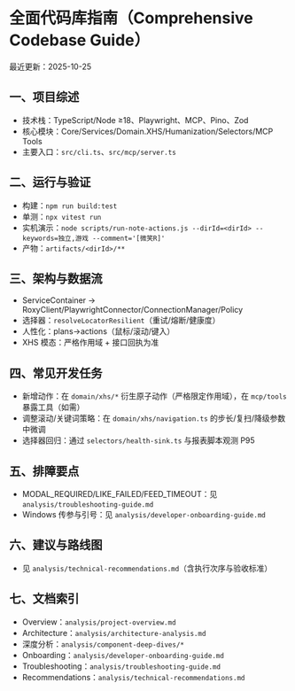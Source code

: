 # 全面代码库指南（Comprehensive Codebase Guide）

最近更新：2025-10-25

## 一、项目综述
- 技术栈：TypeScript/Node ≥18、Playwright、MCP、Pino、Zod
- 核心模块：Core/Services/Domain.XHS/Humanization/Selectors/MCP Tools
- 主要入口：`src/cli.ts`、`src/mcp/server.ts`

## 二、运行与验证
- 构建：`npm run build:test`
- 单测：`npx vitest run`
- 实机演示：`node scripts/run-note-actions.js --dirId=<dirId> --keywords=独立,游戏 --comment='[微笑R]'`
- 产物：`artifacts/<dirId>/**`

## 三、架构与数据流
- ServiceContainer → RoxyClient/PlaywrightConnector/ConnectionManager/Policy
- 选择器：`resolveLocatorResilient`（重试/熔断/健康度）
- 人性化：plans→actions（鼠标/滚动/键入）
- XHS 模态：严格作用域 + 接口回执为准

## 四、常见开发任务
- 新增动作：在 `domain/xhs/*` 衍生原子动作（严格限定作用域），在 `mcp/tools` 暴露工具（如需）
- 调整滚动/关键词策略：在 `domain/xhs/navigation.ts` 的步长/复扫/降级参数中微调
- 选择器回归：通过 `selectors/health-sink.ts` 与报表脚本观测 P95

## 五、排障要点
- MODAL_REQUIRED/LIKE_FAILED/FEED_TIMEOUT：见 `analysis/troubleshooting-guide.md`
- Windows 传参与引号：见 `analysis/developer-onboarding-guide.md`

## 六、建议与路线图
- 见 `analysis/technical-recommendations.md`（含执行次序与验收标准）

## 七、文档索引
- Overview：`analysis/project-overview.md`
- Architecture：`analysis/architecture-analysis.md`
- 深度分析：`analysis/component-deep-dives/*`
- Onboarding：`analysis/developer-onboarding-guide.md`
- Troubleshooting：`analysis/troubleshooting-guide.md`
- Recommendations：`analysis/technical-recommendations.md`
